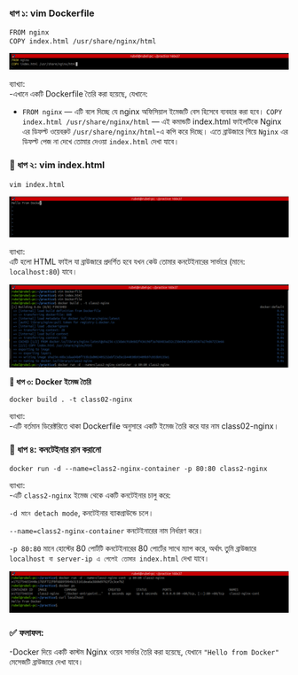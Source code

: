 ### __ধাপ ১: vim Dockerfile__

 ```
FROM nginx
COPY index.html /usr/share/nginx/html
```
![Picture](images/Dockervimfile.png)

ব্যাখ্যা: </br>
  -এখানে একটি Dockerfile তৈরি করা হয়েছে, যেখানে:

  - `FROM nginx` — এটি বলে দিচ্ছে যে nginx অফিসিয়াল ইমেজটি বেস হিসেবে ব্যবহার করা হবে।
  `COPY index.html /usr/share/nginx/html` — এই কমান্ডটি index.html ফাইলটিকে Nginx এর ডিফল্ট
   ওয়েবরুট `/usr/share/nginx/html`-এ কপি করে দিচ্ছে। 
  এতে ব্রাউজারে গিয়ে `Nginx` এর ডিফল্ট পেজ না দেখে তোমার দেওয়া `index.html` দেখা যাবে।

### __🔹 ধাপ ২: vim index.html__

```
vim index.html
```
![Index.html](images/index.html.png)


ব্যাখ্যা: </br>
  এটি হলো HTML ফাইল যা ব্রাউজারে প্রদর্শিত হবে যখন কেউ তোমার কনটেইনারের সার্ভারে (মানে: `localhost:80`) যাবে।

![Picture](/images/pic1.png)

__🔹 ধাপ ৩: Docker ইমেজ তৈরি__

```
docker build . -t class02-nginx
```
ব্যাখ্যা: </br>
 -এটি বর্তমান ডিরেক্টরিতে থাকা Dockerfile অনুসারে একটি ইমেজ তৈরি করে যার নাম class02-nginx।

### __🔹 ধাপ ৪: কনটেইনার রান করানো__

```
docker run -d --name=class2-nginx-container -p 80:80 class2-nginx
```

ব্যাখ্যা: </br>
   -এটি `class2-nginx` ইমেজ থেকে একটি কনটেইনার চালু করে:

   `-d মানে detach mode`, কনটেইনার ব্যাকগ্রাউন্ডে চলে।

   `--name=class2-nginx-container` কনটেইনারের নাম নির্ধারণ করে।

   `-p 80:80` মানে হোস্টের 80 পোর্টটি কনটেইনারের 80 পোর্টের সাথে ম্যাপ করে, অর্থাৎ তুমি ব্রাউজারে `localhost বা server-ip এ গেলেই তোমার index.html` দেখা যাবে।

![Picture](images/output.png)

### ✅ ফলাফল:

  -Docker দিয়ে একটি কাস্টম Nginx ওয়েব সার্ভার তৈরি করা হয়েছে, যেখানে `"Hello from Docker"` মেসেজটি ব্রাউজারে দেখা যাবে।    



















